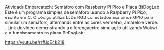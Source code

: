 Atividade Embarcatech: Semáforo com Raspberry Pi Pico e Placa BitDogLab
Este é um programa simples de semáforo usando a Raspberry Pi Pico, escrito em C. O código utiliza LEDs RGB conectados aos pinos GPIO para simular um semáforo, alternando entre as cores vermelho, amarelo e verde.
.
Link do vídeo demonstrando a diferençaentre simulação utilizando Wokwi e o funcionamento na placa BitDogLab:

https://youtu.be/rrfUoE4k218